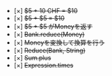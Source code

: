 - [×] ~~$5 + 10 CHF = $10~~
- [×] ~~$5 + $5 = $10~~
- [×] ~~$5 + $5 がMoneyを返す~~
- [×] ~~Bank.reduce(Money)~~
- [×] ~~Moneyを変換して換算を行う~~
- [×] ~~Reduce(Bank, String)~~
- [×] ~~Sum.plus~~
- [×] ~~Expression.times~~